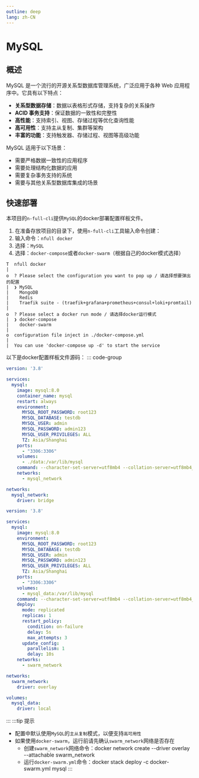 ```yaml
---
outline: deep
lang: zh-CN
---
```


# MySQL

## 概述
MySQL 是一个流行的开源关系型数据库管理系统，广泛应用于各种 Web 应用程序中。它具有以下特点：

- **关系型数据存储**：数据以表格形式存储，支持复杂的关系操作
- **ACID 事务支持**：保证数据的一致性和完整性
- **高性能**：支持索引、视图、存储过程等优化查询性能
- **高可用性**：支持主从复制、集群等架构
- **丰富的功能**：支持触发器、存储过程、视图等高级功能

MySQL 适用于以下场景：
- 需要严格数据一致性的应用程序
- 需要处理结构化数据的应用
- 需要复杂事务支持的系统
- 需要与其他关系型数据库集成的场景

## 快速部署
本项目的`n-full-cli`提供`MySQL`的docker部署配置样板文件。
1. 在准备存放项目的目录下，使用`n-full-cli`工具输入命令创建：
2. 输入命令：`nfull docker`
3. 选择：`MySQL`
4. 选择：`docker-compose`或者`docker-swarm`（根据自己的docker模式选择）

```sh:no-line-numbers{4,10}
T  nfull docker
|
o  ? Please select the configuration you want to pop up / 请选择想要弹出的配置
|  ❯ MySQL 
|    MongoDB 
|    Redis 
|    Traefik suite - (traefik+grafana+prometheus+consul+loki+promtail)
|
o  ? Please select a docker run mode / 请选择docker运行模式
|  ❯ docker-compose 
|    docker-swarm
|
o  configuration file inject in ./docker-compose.yml
|
|  You can use 'docker-compose up -d' to start the service
```
以下是docker配置样板文件源码：
::: code-group
```yml [docker-compose.yml]
version: '3.8'

services:
  mysql:
    image: mysql:8.0
    container_name: mysql
    restart: always
    environment:
      MYSQL_ROOT_PASSWORD: root123
      MYSQL_DATABASE: testdb
      MYSQL_USER: admin
      MYSQL_PASSWORD: admin123
      MYSQL_USER_PRIVILEGES: ALL
      TZ: Asia/Shanghai
    ports:
      - "3306:3306"
    volumes:
      - ./data:/var/lib/mysql
    command: --character-set-server=utf8mb4 --collation-server=utf8mb4_unicode_ci
    networks:
      - mysql_network

networks:
  mysql_network:
    driver: bridge
```
```yml [docker-swarm.yml]
version: '3.8'

services:
  mysql:
    image: mysql:8.0
    environment:
      MYSQL_ROOT_PASSWORD: root123
      MYSQL_DATABASE: testdb
      MYSQL_USER: admin
      MYSQL_PASSWORD: admin123
      MYSQL_USER_PRIVILEGES: ALL
      TZ: Asia/Shanghai
    ports:
      - "3306:3306"
    volumes:
      - mysql_data:/var/lib/mysql
    command: --character-set-server=utf8mb4 --collation-server=utf8mb4_unicode_ci
    deploy:
      mode: replicated
      replicas: 1
      restart_policy:
        condition: on-failure
        delay: 5s
        max_attempts: 3
      update_config:
        parallelism: 1
        delay: 10s
    networks:
      - swarm_network

networks:
  swarm_network:
    driver: overlay

volumes:
  mysql_data:
    driver: local
```
:::
:::tip 提示
- 配置中默认使用`MySQL`的`主从复制`模式，以便支持`高可用性`
- 如果使用`docker-swarm`，运行前请先确认`swarm_network`网络是否存在
  - 创建`swarm_network`网络命令：docker network create --driver overlay --attachable swarm_network
  - 运行`docker-swarm.yml`命令：docker stack deploy -c docker-swarm.yml mysql
:::
